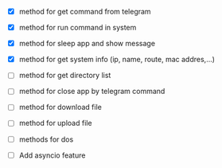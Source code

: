 - [x] method for get command from telegram
- [x] method for run command in system
- [x] method for sleep app and show message
- [x] method for get system info (ip, name, route, mac addres,...)
- [ ] method for get directory list
- [ ] method for close app by telegram command 
- [ ] method for download file
- [ ] method for upload file
- [ ] methods for dos
- [ ] Add asyncio feature


